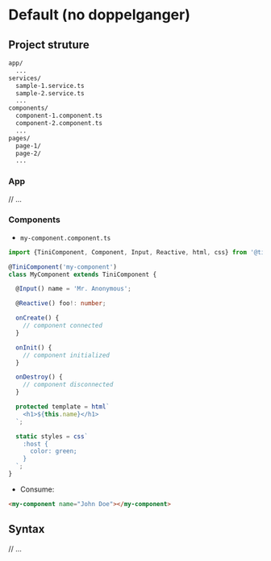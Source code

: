 # Default (no doppelganger)

## Project struture

```txt
app/
  ...
services/
  sample-1.service.ts
  sample-2.service.ts
  ...
components/
  component-1.component.ts
  component-2.component.ts
  ...
pages/
  page-1/
  page-2/
  ...

```

### App

// ...

### Components

- `my-component.component.ts`

```ts
import {TiniComponent, Component, Input, Reactive, html, css} from '@tinijs/core';

@TiniComponent('my-component')
class MyComponent extends TiniComponent {

  @Input() name = 'Mr. Anonymous';

  @Reactive() foo!: number;

  onCreate() {
    // component connected
  }

  onInit() {
    // component initialized
  }

  onDestroy() {
    // component disconnected
  }

  protected template = html`
    <h1>${this.name}</h1>
  `;

  static styles = css`
    :host {
      color: green;
    }
  `;
}
```

- Consume:

```html
<my-component name="John Doe"></my-component>
```

## Syntax

// ...
